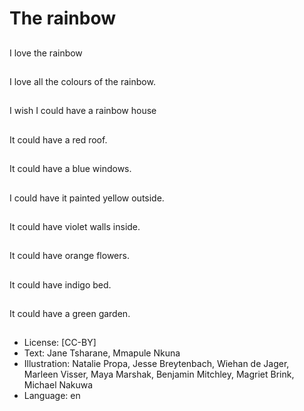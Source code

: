 # The rainbow

##
I love the rainbow

##
I love all the colours of
the rainbow.

##
I wish I could have a
rainbow house

##
It could have a red roof.

##
It could have a blue
windows.

##
I could have it painted yellow
outside.

##
It could have violet
walls inside.

##
It could have orange
flowers.

##
It could have indigo bed.

##
It could have a green
garden.

##
* License: [CC-BY]
* Text: Jane Tsharane, Mmapule Nkuna
* Illustration: Natalie Propa, Jesse Breytenbach, Wiehan de Jager, Marleen Visser, Maya Marshak, Benjamin Mitchley, Magriet Brink, Michael Nakuwa
* Language: en
